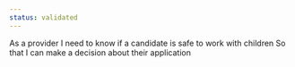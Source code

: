 ```yaml
---
status: validated
---
```


As a provider
I need to know if a candidate is safe to work with children
So that I can make a decision about their application
